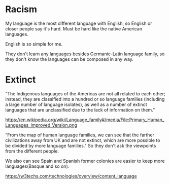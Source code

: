 # Racism

My language is the most different language with English, so English or closer people say it's hard. Must be hard like the native American languages.

English is so simple for me.

<!--
They even don't consider the Korean.

They prefer words starting with J.
-->

They don't learn any languages besides Germanic-Latin language family, so they don't know the languages can be composed in any way.

# Extinct

“The Indigenous languages of the Americas are not all related to each other; instead, they are classified into a hundred or so language families (including a large number of language isolates), as well as a number of extinct languages that are unclassified due to the lack of information on them.”

https://en.wikipedia.org/wiki/Language_family#/media/File:Primary_Human_Languages_Improved_Version.png

“From the map of human language families, we can see that the farther civilizations away from UK and are not extinct, which are more possible to be divided by more language families." So they don't ask the viewpoints from the different people.

We also can see Spain and Spanish former colonies are easier to keep more languages(Basque and so on).

https://w3techs.com/technologies/overview/content_language